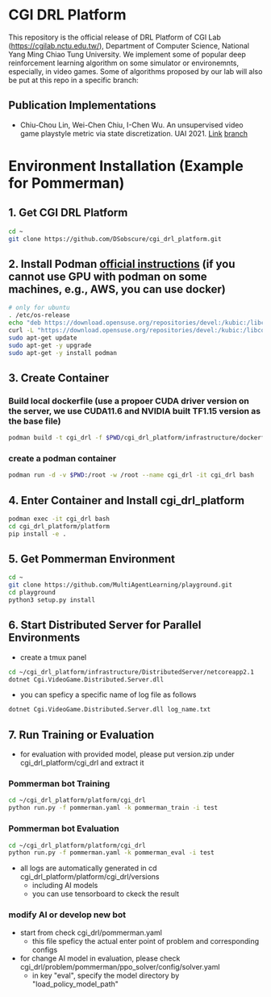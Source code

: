 # CGI DRL Platform
This repository is the official release of DRL Platform of CGI Lab (https://cgilab.nctu.edu.tw/), Department of Computer Science, National Yang Ming Chiao Tung University.
We implement some of popular deep reinforcement learning algorithm on some simulator or environemnts, especially, in video games.
Some of algorithms proposed by our lab will also be put at this repo in a specific branch:

## Publication Implementations
- Chiu-Chou Lin, Wei-Chen Chiu, I-Chen Wu. An unsupervised video game playstyle metric via state discretization. UAI 2021. [Link](https://proceedings.mlr.press/v161/lin21a.html) [branch](https://github.com/DSobscure/cgi_drl_platform/tree/playstyle_uai2021)

# Environment Installation (Example for Pommerman)
## 1. Get CGI DRL Platform
```bash
cd ~
git clone https://github.com/DSobscure/cgi_drl_platform.git
```
## 2. Install Podman [official instructions](https://podman.io/getting-started/installation#linux-distributions) (if you cannot use GPU with podman on some machines, e.g., AWS, you can use docker)
```bash
# only for ubuntu
. /etc/os-release
echo "deb https://download.opensuse.org/repositories/devel:/kubic:/libcontainers:/stable/xUbuntu_${VERSION_ID}/ /" | sudo tee /etc/apt/sources.list.d/devel:kubic:libcontainers:stable.list
curl -L "https://download.opensuse.org/repositories/devel:/kubic:/libcontainers:/stable/xUbuntu_${VERSION_ID}/Release.key" | sudo apt-key add -
sudo apt-get update
sudo apt-get -y upgrade
sudo apt-get -y install podman
```
## 3. Create Container
### Build local dockerfile (use a propoer CUDA driver version on the server, we use CUDA11.6 and NVIDIA built TF1.15 version as the base file)
```bash
podman build -t cgi_drl -f $PWD/cgi_drl_platform/infrastructure/dockerfiles/CUDA11.6/Dockerfile .
```
### create a podman container
```bash
podman run -d -v $PWD:/root -w /root --name cgi_drl -it cgi_drl bash
```
## 4. Enter Container and Install cgi_drl_platform
```bash
podman exec -it cgi_drl bash
cd cgi_drl_platform/platform
pip install -e .
```
## 5. Get Pommerman Environment
```bash
cd ~
git clone https://github.com/MultiAgentLearning/playground.git
cd playground
python3 setup.py install
```
## 6. Start Distributed Server for Parallel Environments
* create a tmux panel
```bash
cd ~/cgi_drl_platform/infrastructure/DistributedServer/netcoreapp2.1
dotnet Cgi.VideoGame.Distributed.Server.dll
```
* you can speficy a specific name of log file as follows
```bash
dotnet Cgi.VideoGame.Distributed.Server.dll log_name.txt
```
## 7. Run Training or Evaluation
* for evaluation with provided model, please put version.zip under cgi_drl_platform/cgi_drl and extract it

### Pommerman bot Training
```bash
cd ~/cgi_drl_platform/platform/cgi_drl
python run.py -f pommerman.yaml -k pommerman_train -i test
```

### Pommerman bot Evaluation
```bash
cd ~/cgi_drl_platform/platform/cgi_drl
python run.py -f pommerman.yaml -k pommerman_eval -i test
```
* all logs are automatically generated in cd cgi_drl_platform/platform/cgi_drl/versions
    * including AI models
    * you can use tensorboard to ckeck the result

### modify AI or develop new bot
* start from check cgi_drl/pommerman.yaml
    * this file speficy the actual enter point of problem and corresponding configs
* for change AI model in evaluation, please check cgi_drl/problem/pommerman/ppo_solver/config/solver.yaml
    * in key "eval", specify the model directory by "load_policy_model_path"
